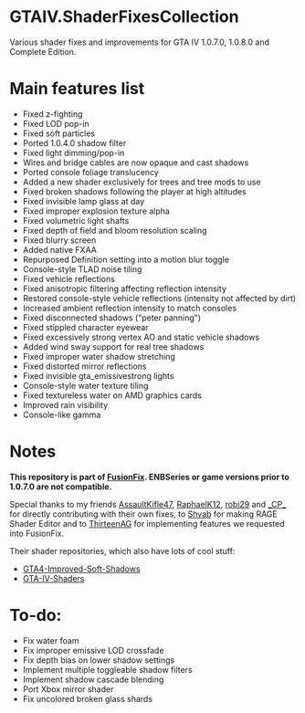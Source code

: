 # GTAIV.ShaderFixesCollection
Various shader fixes and improvements for GTA IV 1.0.7.0, 1.0.8.0 and Complete Edition.

# Main features list
- Fixed z-fighting
- Fixed LOD pop-in
- Fixed soft particles
- Ported 1.0.4.0 shadow filter
- Fixed light dimming/pop-in
- Wires and bridge cables are now opaque and cast shadows
- Ported console foliage translucency
- Added a new shader exclusively for trees and tree mods to use
- Fixed broken shadows following the player at high altitudes
- Fixed invisible lamp glass at day
- Fixed improper explosion texture alpha
- Fixed volumetric light shafts
- Fixed depth of field and bloom resolution scaling
- Fixed blurry screen
- Added native FXAA
- Repurposed Definition setting into a motion blur toggle
- Console-style TLAD noise tiling
- Fixed vehicle reflections
- Fixed anisotropic filtering affecting reflection intensity
- Restored console-style vehicle reflections (intensity not affected by dirt)
- Increased ambient reflection intensity to match consoles
- Fixed disconnected shadows ("peter panning")
- Fixed stippled character eyewear
- Fixed excessively strong vertex AO and static vehicle shadows
- Added wind sway support for real tree shadows
- Fixed improper water shadow stretching
- Fixed distorted mirror reflections
- Fixed invisible gta_emissivestrong lights
- Console-style water texture tiling
- Fixed textureless water on AMD graphics cards
- Improved rain visibility
- Console-like gamma

# Notes
<b>This repository is part of [FusionFix](https://github.com/ThirteenAG/GTAIV.EFLC.FusionFix). ENBSeries or game versions prior to 1.0.7.0 are not compatible.</b>

Special thanks to my friends [AssaultKifle47](https://github.com/akifle47/), [RaphaelK12](https://github.com/RaphaelK12), [robi29](https://github.com/robi29/) and [\_CP_](https://github.com/cpmodding) for directly contributing with their own fixes, to [Shvab](https://github.com/d3g0n-byte) for making RAGE Shader Editor and to [ThirteenAG](https://github.com/ThirteenAG) for implementing features we requested into FusionFix.

Their shader repositories, which also have lots of cool stuff:
- [GTA4-Improved-Soft-Shadows](https://github.com/RaphaelK12/GTA4-Improved-Soft-Shadows)
- [GTA-IV-Shaders](https://github.com/robi29/GTA-IV-Shaders)

# To-do:
- Fix water foam
- Fix improper emissive LOD crossfade
- Fix depth bias on lower shadow settings
- Implement multiple toggleable shadow filters
- Implement shadow cascade blending
- Port Xbox mirror shader
- Fix uncolored broken glass shards
